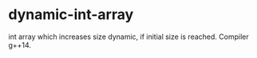 # dynamic-int-array
int array which increases size dynamic, if initial size is reached. Compiler g++14.
